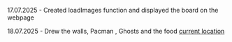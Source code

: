 17.07.2025 - Created loadImages function and displayed the board on the webpage

18.07.2025 - Drew the walls, Pacman , Ghosts and the food
[current location](https://youtu.be/WxeTMsaSOaA?t=1548)
